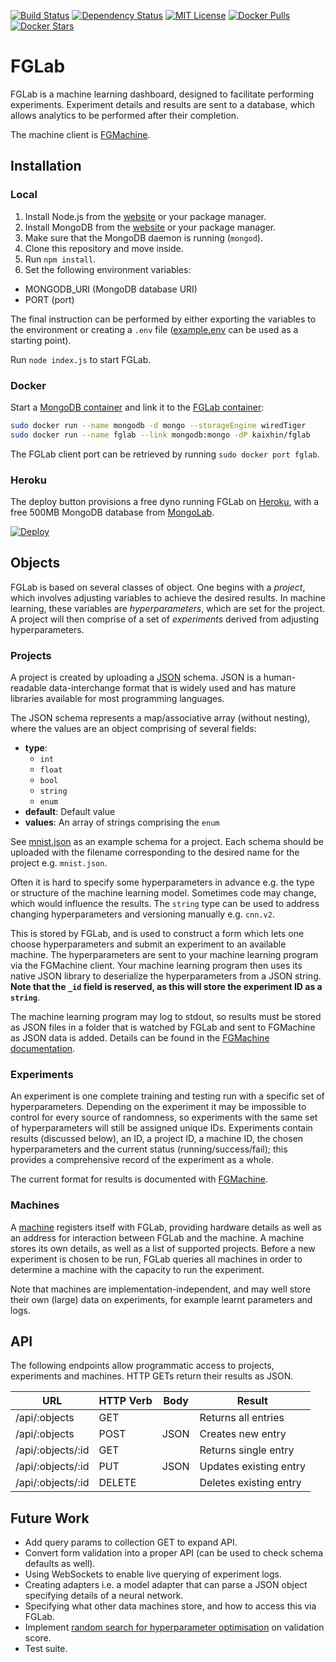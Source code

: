[![Build Status](https://img.shields.io/travis/Kaixhin/FGLab.svg)](https://travis-ci.org/Kaixhin/FGLab)
[![Dependency Status](https://img.shields.io/david/kaixhin/fglab.svg)](https://david-dm.org/Kaixhin/FGLab)
[![MIT License](https://img.shields.io/badge/license-MIT-blue.svg)](https://raw.githubusercontent.com/Kaixhin/FGLab/master/LICENSE)
[![Docker Pulls](https://img.shields.io/docker/pulls/kaixhin/fglab.svg)](https://hub.docker.com/r/kaixhin/fglab/)
[![Docker Stars](https://img.shields.io/docker/stars/kaixhin/fglab.svg)](https://hub.docker.com/r/kaixhin/fglab/)

# FGLab

FGLab is a machine learning dashboard, designed to facilitate performing experiments. Experiment details and results are sent to a database, which allows analytics to be performed after their completion.

The machine client is [FGMachine](https://github.com/Kaixhin/FGMachine).

## Installation

### Local

1. Install Node.js from the [website](https://nodejs.org/) or your package manager.
1. Install MongoDB from the [website](https://www.mongodb.org/) or your package manager.
1. Make sure that the MongoDB daemon is running (`mongod`).
1. Clone this repository and move inside.
1. Run `npm install`.
1. Set the following environment variables:
  - MONGODB_URI (MongoDB database URI)
  - PORT (port)

The final instruction can be performed by either exporting the variables to the environment or creating a `.env` file ([example.env](https://github.com/Kaixhin/FGLab/blob/master/example.env) can be used as a starting point).

Run `node index.js` to start FGLab.

### Docker

Start a [MongoDB container](https://hub.docker.com/_/mongo/) and link it to the [FGLab container](https://hub.docker.com/r/kaixhin/fglab/):

```sh
sudo docker run --name mongodb -d mongo --storageEngine wiredTiger
sudo docker run --name fglab --link mongodb:mongo -dP kaixhin/fglab
```

The FGLab client port can be retrieved by running `sudo docker port fglab`.

### Heroku

The deploy button provisions a free dyno running FGLab on [Heroku](https://www.heroku.com), with a free 500MB MongoDB database from [MongoLab](https://mongolab.com/).

[![Deploy](https://www.herokucdn.com/deploy/button.png)](https://heroku.com/deploy)

## Objects

FGLab is based on several classes of object. One begins with a *project*, which involves adjusting variables to achieve the desired results. In machine learning, these variables are *hyperparameters*, which are set for the project. A project will then comprise of a set of *experiments* derived from adjusting hyperparameters.

### Projects

A project is created by uploading a [JSON](http://json.org/) schema. JSON is a human-readable data-interchange format that is widely used and has mature libraries available for most programming languages.

The JSON schema represents a map/associative array (without nesting), where the values are an object comprising of several fields:

- **type**:
  - `int`
  - `float`
  - `bool`
  - `string`
  - `enum`
- **default**: Default value
- **values**: An array of strings comprising the `enum`

See [mnist.json](https://github.com/Kaixhin/FGLab/blob/master/tests/mnist.json) as an example schema for a project. Each schema should be uploaded with the filename corresponding to the desired name for the project e.g. `mnist.json`.

Often it is hard to specify some hyperparameters in advance e.g. the type or structure of the machine learning model. Sometimes code may change, which would influence the results. The `string` type can be used to address changing hyperparameters and versioning manually e.g. `cnn.v2`.

This is stored by FGLab, and is used to construct a form which lets one choose hyperparameters and submit an experiment to an available machine. The hyperparameters are sent to your machine learning program via the FGMachine client. Your machine learning program then uses its native JSON library to deserialize the hyperparameters from a JSON string. **Note that the `_id` field is reserved, as this will store the experiment ID as a `string`**.

The machine learning program may log to stdout, so results must be stored as JSON files in a folder that is watched by FGLab and sent to FGMachine as JSON data is added. Details can be found in the [FGMachine documentation](https://github.com/Kaixhin/FGMachine).

### Experiments

An experiment is one complete training and testing run with a specific set of hyperparameters. Depending on the experiment it may be impossible to control for every source of randomness, so experiments with the same set of hyperparameters will still be assigned unique IDs. Experiments contain results (discussed below), an ID, a project ID, a machine ID, the chosen hyperparameters and the current status (running/success/fail); this provides a comprehensive record of the experiment as a whole.

The current format for results is documented with [FGMachine](https://github.com/Kaixhin/FGMachine).

### Machines

A [machine](https://github.com/Kaixhin/FGMachine) registers itself with FGLab, providing hardware details as well as an address for interaction between FGLab and the machine. A machine stores its own details, as well as a list of supported projects. Before a new experiment is chosen to be run, FGLab queries all machines in order to determine a machine with the capacity to run the experiment.

Note that machines are implementation-independent, and may well store their own (large) data on experiments, for example learnt parameters and logs.

## API

The following endpoints allow programmatic access to projects, experiments and machines. HTTP GETs return their results as JSON.

| URL               | HTTP Verb | Body | Result                 |
|-------------------|-----------|------|------------------------|
| /api/:objects     | GET       |      | Returns all entries    |
| /api/:objects     | POST      | JSON | Creates new entry      |
| /api/:objects/:id | GET       |      | Returns single entry   |
| /api/:objects/:id | PUT       | JSON | Updates existing entry |
| /api/:objects/:id | DELETE    |      | Deletes existing entry |

## Future Work

- Add query params to collection GET to expand API.
- Convert form validation into a proper API (can be used to check schema defaults as well).
- Using WebSockets to enable live querying of experiment logs.
- Creating adapters i.e. a model adapter that can parse a JSON object specifying details of a neural network.
- Specifying what other data machines store, and how to access this via FGLab.
- Implement [random search for hyperparameter optimisation](http://www.jmlr.org/papers/v13/bergstra12a.html) on validation score.
- Test suite.

